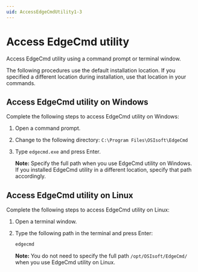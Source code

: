 ```yaml
---
uid: AccessEdgeCmdUtility1-3
---
```


# Access EdgeCmd utility

Access EdgeCmd utility using a command prompt or terminal window.

The following procedures use the default installation location. If you specified a different location during installation, use that location in your commands.

## Access EdgeCmd utility on Windows

Complete the following steps to access EdgeCmd utility on Windows:

1. Open a command prompt.
2. Change to the following directory: `C:\Program Files\OSIsoft\EdgeCmd`
3. Type `edgecmd.exe` and press Enter.

   **Note:** Specify the full path when you use EdgeCmd utility on Windows. If you installed EdgeCmd utility in a different location, specify that path accordingly.

## Access EdgeCmd utility on Linux

Complete the following steps to access EdgeCmd utility on Linux:

1. Open a terminal window.
2. Type the following path in the terminal and press Enter:

   ```cmd
   edgecmd
   ```

   **Note:** You do not need to specify the full path `/opt/OSIsoft/EdgeCmd/` when you use EdgeCmd utility on Linux.
